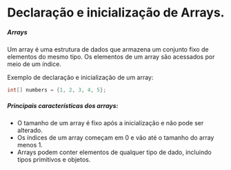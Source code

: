 # Declaração e inicialização de Arrays.

##### Arrays
Um array é uma estrutura de dados que armazena um conjunto fixo de elementos do mesmo tipo. Os elementos de um array são acessados por meio de um índice.

Exemplo de declaração e inicialização de um array:
~~~ Java
int[] numbers = {1, 2, 3, 4, 5};
~~~

##### Principais características dos arrays:

* O tamanho de um array é fixo após a inicialização e não pode ser alterado.
* Os índices de um array começam em 0 e vão até o tamanho do array menos 1.
* Arrays podem conter elementos de qualquer tipo de dado, incluindo tipos primitivos e objetos.
